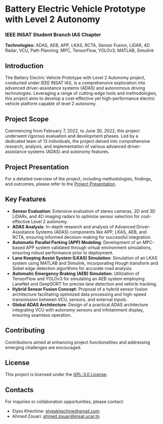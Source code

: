 # Battery Electric Vehicle Prototype with Level 2 Autonomy

### IEEE INSAT Student Branch IAS Chapter

**Technologies:** ADAS, AEB, APP, LKAS, RCTA, Sensor Fusion, LiDAR, 4D Radar, VCU, Path Planning, MPC, TensorFlow, YOLOv3, MATLAB, Simulink

## Introduction

The Battery Electric Vehicle Prototype with Level 2 Autonomy project, conducted under IEEE INSAT IAS, is a comprehensive exploration into advanced driver-assistance systems (ADAS) and autonomous driving technologies. Leveraging a range of cutting-edge tools and methodologies, this project aims to develop a cost-effective yet high-performance electric vehicle platform capable of level 2 autonomy.

## Project Scope

Commencing from February 7, 2022, to June 30, 2022, this project underwent rigorous evaluation and development phases. Led by a dedicated team of 13 individuals, the project delved into comprehensive research, analysis, and implementation of various advanced driver-assistance systems (ADAS) and autonomy features.

## Project Presentation

For a detailed overview of the project, including methodologies, findings, and outcomes, please refer to the [Project Presentation](https://docs.google.com/presentation/d/e/2PACX-1vRa2juN624Tc61tlq7FGDUX7KFRx53b6qx4SRdXm2adVmO_lPayPTxFqeQNTRwDew/pub?start=false&loop=false&delayms=3000).

## Key Features

- **Sensor Evaluation**: Extensive evaluation of stereo cameras, 2D and 3D LiDARs, and 4D imaging radars to optimize sensor selection for cost-effective Level 2 autonomy.
- **ADAS Analysis**: In-depth research and analysis of Advanced Driver-Assistance Systems (ADAS) components like APP, LKAS, AEB, and RCTA, ensuring informed decision-making for successful integration.
- **Automatic Parallel Parking (APP) Modeling**: Development of an MPC-based APP system validated through virtual environment simulations, ensuring robust performance prior to deployment.
- **Lane Keeping Assist System (LKAS) Simulation**: Simulation of an LKAS system using MATLAB and Simulink, incorporating Hough transform and Sobel edge detection algorithms for accurate road analysis.
- **Automatic Emergency Braking (AEB) Simulation**: Utilization of TensorFlow and YOLOv3 for simulating an AEB system employing LaneNet and DeepSORT for precise lane detection and vehicle tracking.
- **Hybrid Sensor Fusion Concept**: Proposal of a hybrid sensor fusion architecture facilitating optimized data processing and high-speed transmission between VCU, sensors, and external inputs.
- **Global ADAS Architecture**: Design of a practical ADAS architecture integrating VCU with autonomy sensors and infotainment display, ensuring seamless operation.

## Contributing

Contributions aimed at enhancing project functionalities and addressing emerging challenges are encouraged.

## License

This project is licensed under the [GPL-3.0 License](LICENSE).

## Contacts

For inquiries or collaboration opportunities, please contact:

- Elyes Khechine: elyeskhechine@gmail.com
- Ahmed Zouari: ahmed.zouari@insat.ucar.tn
